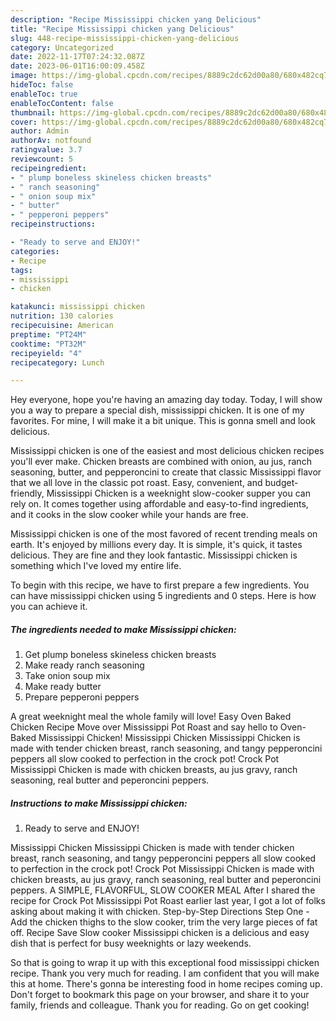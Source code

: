 ```yaml
---
description: "Recipe Mississippi chicken yang Delicious"
title: "Recipe Mississippi chicken yang Delicious"
slug: 448-recipe-mississippi-chicken-yang-delicious
category: Uncategorized
date: 2022-11-17T07:24:32.087Z
date: 2023-06-01T16:00:09.458Z
image: https://img-global.cpcdn.com/recipes/8889c2dc62d00a80/680x482cq70/mississippi-chicken-recipe-main-photo.jpg
hideToc: false
enableToc: true
enableTocContent: false
thumbnail: https://img-global.cpcdn.com/recipes/8889c2dc62d00a80/680x482cq70/mississippi-chicken-recipe-main-photo.jpg
cover: https://img-global.cpcdn.com/recipes/8889c2dc62d00a80/680x482cq70/mississippi-chicken-recipe-main-photo.jpg
author: Admin
authorAv: notfound
ratingvalue: 3.7
reviewcount: 5
recipeingredient:
- " plump boneless skineless chicken breasts"
- " ranch seasoning"
- " onion soup mix"
- " butter"
- " pepperoni peppers"
recipeinstructions:

- "Ready to serve and ENJOY!"
categories:
- Recipe
tags:
- mississippi
- chicken

katakunci: mississippi chicken 
nutrition: 130 calories
recipecuisine: American
preptime: "PT24M"
cooktime: "PT32M"
recipeyield: "4"
recipecategory: Lunch

---
```



Hey everyone, hope you're having an amazing day today. Today, I will show you a way to prepare a special dish, mississippi chicken. It is one of my favorites. For mine, I will make it a bit unique. This is gonna smell and look delicious.

Mississippi chicken is one of the easiest and most delicious chicken recipes you&#39;ll ever make. Chicken breasts are combined with onion, au jus, ranch seasoning, butter, and pepperoncini to create that classic Mississippi flavor that we all love in the classic pot roast. Easy, convenient, and budget-friendly, Mississippi Chicken is a weeknight slow-cooker supper you can rely on. It comes together using affordable and easy-to-find ingredients, and it cooks in the slow cooker while your hands are free.

Mississippi chicken is one of the most favored of recent trending meals on earth. It's enjoyed by millions every day. It is simple, it's quick, it tastes delicious. They are fine and they look fantastic. Mississippi chicken is something which I've loved my entire life.


To begin with this recipe, we have to first prepare a few ingredients. You can have mississippi chicken using 5 ingredients and 0 steps. Here is how you can achieve it.

<!--inarticleads1-->

##### The ingredients needed to make Mississippi chicken:

1. Get  plump boneless skineless chicken breasts
1. Make ready  ranch seasoning
1. Take  onion soup mix
1. Make ready  butter
1. Prepare  pepperoni peppers


A great weeknight meal the whole family will love! Easy Oven Baked Chicken Recipe Move over Mississippi Pot Roast and say hello to Oven-Baked Mississippi Chicken! Mississippi Chicken Mississippi Chicken is made with tender chicken breast, ranch seasoning, and tangy pepperoncini peppers all slow cooked to perfection in the crock pot! Crock Pot Mississippi Chicken is made with chicken breasts, au jus gravy, ranch seasoning, real butter and peperoncini peppers. 

<!--inarticleads2-->

##### Instructions to make Mississippi chicken:


1. Ready to serve and ENJOY!

Mississippi Chicken Mississippi Chicken is made with tender chicken breast, ranch seasoning, and tangy pepperoncini peppers all slow cooked to perfection in the crock pot! Crock Pot Mississippi Chicken is made with chicken breasts, au jus gravy, ranch seasoning, real butter and peperoncini peppers. A SIMPLE, FLAVORFUL, SLOW COOKER MEAL After I shared the recipe for Crock Pot Mississippi Pot Roast earlier last year, I got a lot of folks asking about making it with chicken. Step-by-Step Directions Step One - Add the chicken thighs to the slow cooker, trim the very large pieces of fat off. Recipe Save Slow cooker Mississippi chicken is a delicious and easy dish that is perfect for busy weeknights or lazy weekends. 

So that is going to wrap it up with this exceptional food mississippi chicken recipe. Thank you very much for reading. I am confident that you will make this at home. There's gonna be interesting food in home recipes coming up. Don't forget to bookmark this page on your browser, and share it to your family, friends and colleague. Thank you for reading. Go on get cooking!
